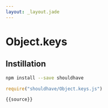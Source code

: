 ```yaml
---
layout: _layout.jade
---
```


# Object.keys

## Instillation

```sh
npm install --save shouldhave
```

```js
require("shouldhave/Object.keys.js")
```

```js
{{source}}
```